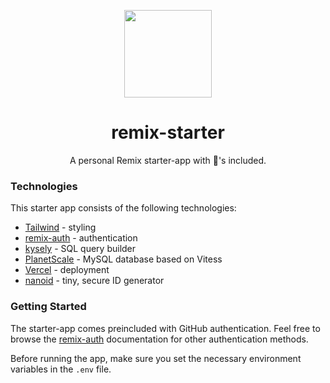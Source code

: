 <p align="center">
  <img src="https://lh3.googleusercontent.com/u/0/d/12Q30DIDtxXOv4VUU2JXI5U7IhoQLR2ak=w400-h380-p-k-nu-iv1" height="140" />
</p>

<h1 align="center">remix-starter</h1>
<p align="center">A personal Remix starter-app with 🔋's included.</p>

### Technologies

This starter app consists of the following technologies:
- [Tailwind](https://tailwindcss.com) - styling
- [remix-auth](https://github.com/sergiodxa/remix-auth) - authentication
- [kysely](https://github.com/koskimas/kysely) - SQL query builder
- [PlanetScale](https://planetscale.com) - MySQL database based on Vitess
- [Vercel](https://vercel.com) - deployment
- [nanoid](https://github.com/ai/nanoid) - tiny, secure ID generator

### Getting Started

The starter-app comes preincluded with GitHub authentication. Feel free to browse the [remix-auth](https://github.com/sergiodxa/remix-auth) documentation for other authentication methods.

Before running the app, make sure you set the necessary environment variables in the `.env` file.